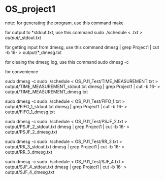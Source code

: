 # OS_project1
    
note: 
for generating the program, use this command
make

for output to *stdout.txt, use this command 
sudo ./schedule < *.txt > output/*_stdout.txt

for getting input from dmesg, use this command
dmesg | grep Project1 | cut -b 16- > output/*_dmesg.txt

for cleaing the dmesg log, use this command
sudo dmesg -c


for convenience

sudo dmesg -c
sudo ./schedule < OS_PJ1_Test/TIME_MEASUREMENT.txt > output/TIME_MEASUREMENT_stdout.txt
dmesg | grep Project1 | cut -b 16- > output/TIME_MEASUREMENT_dmesg.txt

sudo dmesg -c
sudo ./schedule < OS_PJ1_Test/FIFO_1.txt > output/FIFO_1_stdout.txt
dmesg | grep Project1 | cut -b 16- > output/FIFO_1_dmesg.txt

sudo dmesg -c
sudo ./schedule < OS_PJ1_Test/PSJF_2.txt > output/PSJF_2_stdout.txt
dmesg | grep Project1 | cut -b 16- > output/PSJF_2_dmesg.txt

sudo dmesg -c
sudo ./schedule < OS_PJ1_Test/RR_3.txt > output/RR_3_stdout.txt
dmesg | grep Project1 | cut -b 16- > output/RR_3_dmesg.txt

sudo dmesg -c
sudo ./schedule < OS_PJ1_Test/SJF_4.txt > output/SJF_4_stdout.txt
dmesg | grep Project1 | cut -b 16- > output/SJF_4_dmesg.txt


